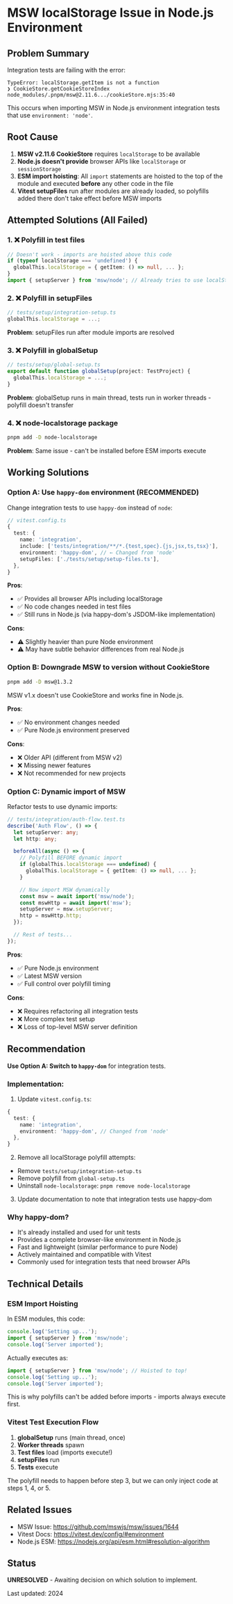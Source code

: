 # MSW localStorage Issue in Node.js Environment

## Problem Summary

Integration tests are failing with the error:

```
TypeError: localStorage.getItem is not a function
❯ CookieStore.getCookieStoreIndex node_modules/.pnpm/msw@2.11.6.../cookieStore.mjs:35:40
```

This occurs when importing MSW in Node.js environment integration tests that use `environment: 'node'`.

## Root Cause

1. **MSW v2.11.6 CookieStore** requires `localStorage` to be available
2. **Node.js doesn't provide** browser APIs like `localStorage` or `sessionStorage`
3. **ESM import hoisting**: All `import` statements are hoisted to the top of the module and executed **before** any other code in the file
4. **Vitest setupFiles** run after modules are already loaded, so polyfills added there don't take effect before MSW imports

## Attempted Solutions (All Failed)

### 1. ❌ Polyfill in test files

```typescript
// Doesn't work - imports are hoisted above this code
if (typeof localStorage === 'undefined') {
  globalThis.localStorage = { getItem: () => null, ... };
}
import { setupServer } from 'msw/node'; // Already tries to use localStorage
```

### 2. ❌ Polyfill in setupFiles

```typescript
// tests/setup/integration-setup.ts
globalThis.localStorage = ...;
```

**Problem**: setupFiles run after module imports are resolved

### 3. ❌ Polyfill in globalSetup

```typescript
// tests/setup/global-setup.ts
export default function globalSetup(project: TestProject) {
  globalThis.localStorage = ...;
}
```

**Problem**: globalSetup runs in main thread, tests run in worker threads - polyfill doesn't transfer

### 4. ❌ node-localstorage package

```bash
pnpm add -D node-localstorage
```

**Problem**: Same issue - can't be installed before ESM imports execute

## Working Solutions

### Option A: Use `happy-dom` environment (RECOMMENDED)

Change integration tests to use `happy-dom` instead of `node`:

```typescript
// vitest.config.ts
{
  test: {
    name: 'integration',
    include: ['tests/integration/**/*.{test,spec}.{js,jsx,ts,tsx}'],
    environment: 'happy-dom', // ← Changed from 'node'
    setupFiles: ['./tests/setup/setup-files.ts'],
  },
}
```

**Pros**:

- ✅ Provides all browser APIs including localStorage
- ✅ No code changes needed in test files
- ✅ Still runs in Node.js (via happy-dom's JSDOM-like implementation)

**Cons**:

- ⚠️ Slightly heavier than pure Node environment
- ⚠️ May have subtle behavior differences from real Node.js

### Option B: Downgrade MSW to version without CookieStore

```bash
pnpm add -D msw@1.3.2
```

MSW v1.x doesn't use CookieStore and works fine in Node.js.

**Pros**:

- ✅ No environment changes needed
- ✅ Pure Node.js environment preserved

**Cons**:

- ❌ Older API (different from MSW v2)
- ❌ Missing newer features
- ❌ Not recommended for new projects

### Option C: Dynamic import of MSW

Refactor tests to use dynamic imports:

```typescript
// tests/integration/auth-flow.test.ts
describe('Auth Flow', () => {
  let setupServer: any;
  let http: any;

  beforeAll(async () => {
    // Polyfill BEFORE dynamic import
    if (globalThis.localStorage === undefined) {
      globalThis.localStorage = { getItem: () => null, ... };
    }

    // Now import MSW dynamically
    const msw = await import('msw/node');
    const mswHttp = await import('msw');
    setupServer = msw.setupServer;
    http = mswHttp.http;
  });

  // Rest of tests...
});
```

**Pros**:

- ✅ Pure Node.js environment
- ✅ Latest MSW version
- ✅ Full control over polyfill timing

**Cons**:

- ❌ Requires refactoring all integration tests
- ❌ More complex test setup
- ❌ Loss of top-level MSW server definition

## Recommendation

**Use Option A: Switch to `happy-dom`** for integration tests.

### Implementation:

1. Update `vitest.config.ts`:

```typescript
{
  test: {
    name: 'integration',
    environment: 'happy-dom', // Changed from 'node'
  },
}
```

2. Remove all localStorage polyfill attempts:

- Remove `tests/setup/integration-setup.ts`
- Remove polyfill from `global-setup.ts`
- Uninstall `node-localstorage`: `pnpm remove node-localstorage`

3. Update documentation to note that integration tests use happy-dom

### Why happy-dom?

- It's already installed and used for unit tests
- Provides a complete browser-like environment in Node.js
- Fast and lightweight (similar performance to pure Node)
- Actively maintained and compatible with Vitest
- Commonly used for integration tests that need browser APIs

## Technical Details

### ESM Import Hoisting

In ESM modules, this code:

```typescript
console.log('Setting up...');
import { setupServer } from 'msw/node';
console.log('Server imported');
```

Actually executes as:

```typescript
import { setupServer } from 'msw/node'; // Hoisted to top!
console.log('Setting up...');
console.log('Server imported');
```

This is why polyfills can't be added before imports - imports always execute first.

### Vitest Test Execution Flow

1. **globalSetup** runs (main thread, once)
2. **Worker threads** spawn
3. **Test files** load (imports execute!)
4. **setupFiles** run
5. **Tests** execute

The polyfill needs to happen before step 3, but we can only inject code at steps 1, 4, or 5.

## Related Issues

- MSW Issue: https://github.com/mswjs/msw/issues/1644
- Vitest Docs: https://vitest.dev/config/#environment
- Node.js ESM: https://nodejs.org/api/esm.html#resolution-algorithm

## Status

**UNRESOLVED** - Awaiting decision on which solution to implement.

Last updated: 2024
